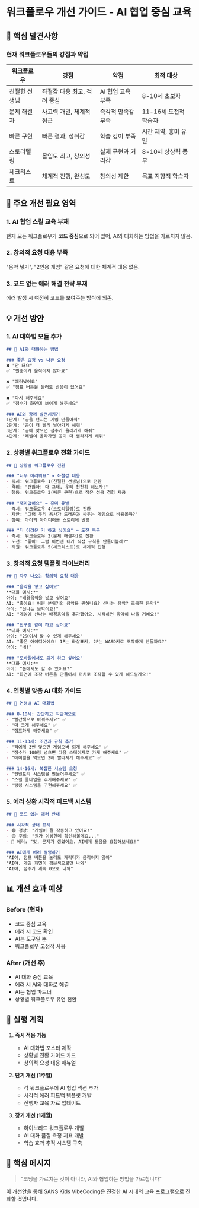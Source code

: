 # 워크플로우 개선 가이드 - AI 협업 중심 교육

## 🎯 핵심 발견사항

### 현재 워크플로우들의 강점과 약점

| 워크플로우 | 강점 | 약점 | 최적 대상 |
|------------|------|------|-----------|
| 친절한 선생님 | 좌절감 대응 최고, 격려 중심 | AI 협업 교육 부족 | 8-10세 초보자 |
| 문제 해결자 | 사고력 개발, 체계적 접근 | 즉각적 만족감 부족 | 11-16세 도전적 학습자 |
| 빠른 구현 | 빠른 결과, 성취감 | 학습 깊이 부족 | 시간 제약, 흥미 유발 |
| 스토리텔링 | 몰입도 최고, 창의성 | 실제 구현과 거리감 | 8-10세 상상력 풍부 |
| 체크리스트 | 체계적 진행, 완성도 | 창의성 제한 | 목표 지향적 학습자 |

## 🚨 주요 개선 필요 영역

### 1. AI 협업 스킬 교육 부재
현재 모든 워크플로우가 **코드 중심**으로 되어 있어, AI와 대화하는 방법을 가르치지 않음.

### 2. 창의적 요청 대응 부족
"음악 넣기", "2인용 게임" 같은 요청에 대한 체계적 대응 없음.

### 3. 코드 없는 에러 해결 전략 부재
에러 발생 시 여전히 코드를 보여주는 방식에 의존.

## 💡 개선 방안

### 1. AI 대화법 모듈 추가

```markdown
## 🤖 AI와 대화하는 방법

### 좋은 요청 vs 나쁜 요청
❌ "안 돼요"
✅ "원숭이가 움직이지 않아요"

❌ "에러났어요" 
✅ "점프 버튼을 눌러도 반응이 없어요"

❌ "다시 해주세요"
✅ "점수가 화면에 보이게 해주세요"

### AI와 함께 발전시키기
1단계: "공을 던지는 게임 만들어줘"
2단계: "공이 더 빨리 날아가게 해줘"
3단계: "공에 맞으면 점수가 올라가게 해줘"
4단계: "레벨이 올라가면 공이 더 빨라지게 해줘"
```

### 2. 상황별 워크플로우 전환 가이드

```markdown
## 🔄 상황별 워크플로우 전환

### "너무 어려워요" → 좌절감 대응
- 즉시: 워크플로우 1(친절한 선생님)으로 전환
- 격려: "괜찮아! 다 그래. 우리 천천히 해보자!"
- 행동: 워크플로우 3(빠른 구현)으로 작은 성공 경험 제공

### "재미없어요" → 흥미 유발
- 즉시: 워크플로우 4(스토리텔링)로 전환
- 제안: "그럼 우리 용사가 드래곤과 싸우는 게임으로 바꿔볼까?"
- 참여: 아이의 아이디어를 스토리에 반영

### "더 어려운 거 하고 싶어요" → 도전 욕구
- 즉시: 워크플로우 2(문제 해결자)로 전환
- 도전: "좋아! 그럼 이번엔 네가 직접 규칙을 만들어볼래?"
- 지원: 워크플로우 5(체크리스트)로 체계적 진행
```

### 3. 창의적 요청 템플릿 라이브러리

```markdown
## 🎨 자주 나오는 창의적 요청 대응

### "음악을 넣고 싶어요"
**대화 예시:**
아이: "배경음악을 넣고 싶어요"
AI: "좋아요! 어떤 분위기의 음악을 원하나요? 신나는 음악? 조용한 음악?"
아이: "신나는 음악이요!"
AI: "게임에 신나는 배경음악을 추가했어요. 시작하면 음악이 나올 거예요!"

### "친구랑 같이 하고 싶어요"
**대화 예시:**
아이: "2명이서 할 수 있게 해주세요"
AI: "좋은 아이디어예요! 1P는 화살표키, 2P는 WASD키로 조작하게 만들까요?"
아이: "네!"

### "모바일에서도 되게 하고 싶어요"
**대화 예시:**
아이: "폰에서도 할 수 있어요?"
AI: "화면에 조작 버튼을 만들어서 터치로 조작할 수 있게 해드릴게요!"
```

### 4. 연령별 맞춤 AI 대화 가이드

```markdown
## 👶 연령별 AI 대화법

### 8-10세: 간단하고 직관적으로
- "빨간색으로 바꿔주세요" ✅
- "더 크게 해주세요" ✅
- "점프하게 해주세요" ✅

### 11-13세: 조건과 규칙 추가
- "적에게 3번 맞으면 게임오버 되게 해주세요" ✅
- "점수가 100점 넘으면 다음 스테이지로 가게 해주세요" ✅
- "아이템을 먹으면 2배 빨라지게 해주세요" ✅

### 14-16세: 복잡한 시스템 요청
- "인벤토리 시스템을 만들어주세요" ✅
- "스킬 쿨타임을 추가해주세요" ✅
- "랭킹 시스템을 구현해주세요" ✅
```

### 5. 에러 상황 시각적 피드백 시스템

```markdown
## 🚦 코드 없는 에러 안내

### 시각적 상태 표시
- 🟢 정상: "게임이 잘 작동하고 있어요!"
- 🟡 주의: "뭔가 이상한데 확인해볼게요..."
- 🔴 에러: "앗, 문제가 생겼어요. AI에게 도움을 요청해보세요!"

### AI에게 에러 설명하기
"AI야, 점프 버튼을 눌러도 캐릭터가 움직이지 않아"
"AI야, 게임 화면이 검은색으로만 나와"
"AI야, 점수가 계속 0으로 나와"
```

## 📊 개선 효과 예상

### Before (현재)
- 코드 중심 교육
- 에러 시 코드 확인
- AI는 도구일 뿐
- 워크플로우 고정적 사용

### After (개선 후)
- AI 대화 중심 교육
- 에러 시 AI와 대화로 해결
- AI는 협업 파트너
- 상황별 워크플로우 유연 전환

## 🎯 실행 계획

1. **즉시 적용 가능**
   - AI 대화법 포스터 제작
   - 상황별 전환 가이드 카드
   - 창의적 요청 대응 매뉴얼

2. **단기 개선 (1주일)**
   - 각 워크플로우에 AI 협업 섹션 추가
   - 시각적 에러 피드백 템플릿 개발
   - 진행자 교육 자료 업데이트

3. **장기 개선 (1개월)**
   - 하이브리드 워크플로우 개발
   - AI 대화 품질 측정 지표 개발
   - 학습 효과 추적 시스템 구축

## 💬 핵심 메시지

> "코딩을 가르치는 것이 아니라, AI와 협업하는 방법을 가르칩니다"

이 개선안을 통해 SANS Kids VibeCoding은 진정한 AI 시대의 교육 프로그램으로 진화할 것입니다.